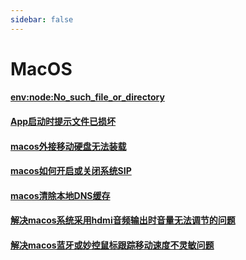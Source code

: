 ```yaml
---
sidebar: false
---
```


# MacOS

#### [env:node:No_such_file_or_directory](env:No_such_file_or_directory.md)

#### [App启动时提示文件已损坏](App启动时提示文件已损坏.md) 

#### [macos外接移动硬盘无法装载](macos外接移动硬盘无法装载.md) 

#### [macos如何开启或关闭系统SIP](macos如何开启或关闭系统SIP.md) 

#### [macos清除本地DNS缓存](macos清除本地DNS缓存.md)  

#### [解决macos系统采用hdmi音频输出时音量无法调节的问题](hdmi_audio.md) 

#### [解决macos蓝牙或妙控鼠标跟踪移动速度不灵敏问题](解决macos蓝牙或妙控鼠标跟踪移动速度不灵敏问题.md)
